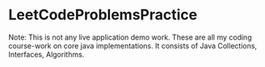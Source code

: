 # LeetCodeProblemsPractice
Note: This is not any live application demo work.
These are all my coding course-work on core java implementations. It consists of Java Collections, Interfaces, Algorithms.
